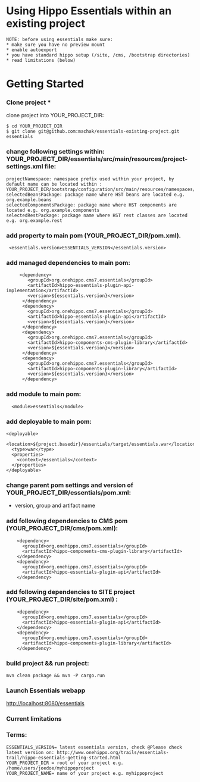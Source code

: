 Using Hippo Essentials within an existing project
===========================
```
NOTE: before using essentials make sure:
* make sure you have no preview mount
* enable autoexport
* you have standard hippo setup (/site, /cms, /bootstrap directories)
* read limitations (below)
```

# Getting Started

### Clone project *
clone project into YOUR_PROJECT_DIR:
```
$ cd YOUR_PROJECT_DIR
$ git clone git@github.com:machak/essentials-existing-project.git essentials

```
### change following settings within: YOUR_PROJECT_DIR/essentials/src/main/resources/project-settings.xml file:
```
projectNamespace: namespace prefix used within your project, by default name can be located within : YOUR_PROJECT_DIR/bootstrap/configuration/src/main/resources/namespaces/YOUR_PROJECT_NAME.cnd
selectedBeansPackage: package name where HST beans are located e.g. org.example.beans
selectedComponentsPackage: package name where HST components are located e.g. org.example.components
selectedRestPackage: package name where HST rest classes are located e.g. org.example.rest
```

### add property to main pom (YOUR_PROJECT_DIR/pom.xml).
```
 <essentials.version>ESSENTIALS_VERSION</essentials.version>
```
### add managed dependencies to main pom:
```
     <dependency>
        <groupId>org.onehippo.cms7.essentials</groupId>
        <artifactId>hippo-essentials-plugin-api-implementation</artifactId>
        <version>${essentials.version}</version>
      </dependency>
      <dependency>
        <groupId>org.onehippo.cms7.essentials</groupId>
        <artifactId>hippo-essentials-plugin-api</artifactId>
        <version>${essentials.version}</version>
      </dependency>
      <dependency>
        <groupId>org.onehippo.cms7.essentials</groupId>
        <artifactId>hippo-components-cms-plugin-library</artifactId>
        <version>${essentials.version}</version>
      </dependency>
      <dependency>
        <groupId>org.onehippo.cms7.essentials</groupId>
        <artifactId>hippo-components-plugin-library</artifactId>
        <version>${essentials.version}</version>
      </dependency>
```
### add module to main pom:
```
  <module>essentials</module>
```
### add deployable to main pom:
```
<deployable>
  <location>${project.basedir}/essentials/target/essentials.war</location>
  <type>war</type>
  <properties>
    <context>/essentials</context>
  </properties>
</deployable>
```


### change parent pom settings and version of YOUR_PROJECT_DIR/essentials/pom.xml:
- version, group and artifact name


### add following dependencies to CMS pom (YOUR_PROJECT_DIR/cms/pom.xml):
```
    <dependency>
      <groupId>org.onehippo.cms7.essentials</groupId>
      <artifactId>hippo-components-cms-plugin-library</artifactId>
    </dependency>
    <dependency>
      <groupId>org.onehippo.cms7.essentials</groupId>
      <artifactId>hippo-essentials-plugin-api</artifactId>
    </dependency>
```
### add following dependencies to SITE project (YOUR_PROJECT_DIR/site/pom.xml) :
```
    <dependency>
      <groupId>org.onehippo.cms7.essentials</groupId>
      <artifactId>hippo-essentials-plugin-api</artifactId>
    </dependency>
    <dependency>
      <groupId>org.onehippo.cms7.essentials</groupId>
      <artifactId>hippo-components-plugin-library</artifactId>
    </dependency>
```

### build project && run project:
```
mvn clean package && mvn -P cargo.run
```


### Launch Essentials webapp

[http://localhost:8080/essentials](http://localhost:8080/essentials)




### Current limitations


### Terms:
```
ESSENTIALS_VERSION= latest essentials version, check @Please check latest version on: http://www.onehippo.org/trails/essentials-trail/hippo-essentials-getting-started.html
YOUR_PROJECT_DIR = root of your project e.g. /home/users/joedoe/myhippoproject
YOUR_PROJECT_NAME= name of your project e.g. myhippoproject
```
